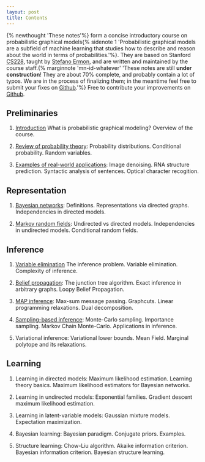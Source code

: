 ```yaml
---
layout: post
title: Contents
---
```

{% newthought 'These notes'%} form a concise introductory course on probabilistic graphical models{% sidenote 1 'Probabilistic graphical models are a subfield of machine learning that studies how to describe and reason about the world in terms of probabilities.'%}.
They are based on Stanford [CS228](http://cs.stanford.edu/~ermon/cs228/index.html), taught by [Stefano Ermon](http://cs.stanford.edu/~ermon/), and are written and maintained by the course staff.{% marginnote 'mn-id-whatever' 'These notes are still **under construction**!
They are about 70% complete, and probably contain a lot of typos.
We are in the process of finalizing them; in the meantime feel free to submit your fixes on [Github](https://github.com/ermongroup/cs228-notes).'%}
Free to contribute your improvements on [Github](https://github.com/ermongroup/cs228-notes).

## Preliminaries

1. [Introduction](preliminaries/introduction/) What is probabilistic graphical modeling? Overview of the course.

2. [Review of probability theory](preliminaries/probabilityreview): Probability distributions. Conditional probability. Random variables.

2. [Examples of real-world applications](preliminaries/applications): Image denoising. RNA structure prediction. Syntactic analysis of sentences. Optical character recogition.

## Representation

1. [Bayesian networks](representation/directed/): Definitions. Representations via directed graphs. Independencies in directed models.

2. [Markov random fields](representation/undirected/): Undirected vs directed models. Independencies in undirected models. Conditional random fields.

## Inference

1. [Variable elimination](inference/ve/) The inference problem. Variable elimination. Complexity of inference.

2. [Belief propagation](inference/jt/): The junction tree algorithm. Exact inference in arbitrary graphs. Loopy Belief Propagation.

3. [MAP inference](inference/map/): Max-sum message passing. Graphcuts. Linear programming relaxations. Dual decomposition.

4. [Sampling-based inference](inference/sampling/): Monte-Carlo sampling. Importance sampling. Markov Chain Monte-Carlo. Applications in inference.

5. Variational inference: Variational lower bounds. Mean Field. Marginal polytope and its relaxations.

## Learning

1. Learning in directed models: Maximum likelihood estimation. Learning theory basics. Maximum likelihood estimators for Bayesian networks.

2. Learning in undirected models: Exponential families. Gradient descent maximum likelihood estimation.

3. Learning in latent-variable models: Gaussian mixture models. Expectation maximization.

4. Bayesian learning: Bayesian paradigm. Conjugate priors. Examples.

5. Structure learning: Chow-Liu algorithm. Akaike information criterion. Bayesian information criterion. Bayesian structure learning.

